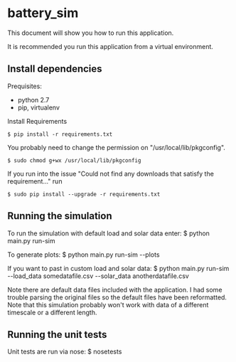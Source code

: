 # battery_sim

This document will show you how to run this application. 

It is recommended you run this application from a virtual environment.


Install dependencies 
-------------------------------
Prequisites:
* python 2.7
* pip, virtualenv


Install Requirements

    $ pip install -r requirements.txt

You probably need to change the permission on "/usr/local/lib/pkgconfig".

    $ sudo chmod g+wx /usr/local/lib/pkgconfig

If you run into the issue "Could not find any downloads that satisfy the requirement..." run

    $ sudo pip install --upgrade -r requirements.txt

Running the simulation
-------------------------------
To run the simulation with default load and solar data enter:
    $ python main.py run-sim

To generate plots:
    $ python main.py run-sim --plots

If you want to past in custom load and solar data: 
    $ python main.py run-sim --load_data somedatafile.csv --solar_data anotherdatafile.csv

Note there are default data files included with the application. I had some trouble parsing the original files so
the default files have been reformatted. Note that this simulation probably won't work with data of a different timescale 
or a different length. 

Running the unit tests
---------------------------------
Unit tests are run via nose:
    $ nosetests